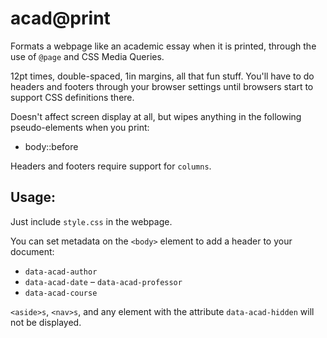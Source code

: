#  acad@print

Formats a webpage like an academic essay when it is printed, through the use of `@page` and CSS Media Queries.

12pt times, double-spaced, 1in margins, all that fun stuff.
You'll have to do headers and footers through your browser settings until browsers start to support CSS definitions there.

Doesn't affect screen display at all, but wipes anything in the following pseudo-elements when you print:

- body::before

Headers and footers require support for `columns`.

##  Usage:

Just include `style.css` in the webpage.

You can set metadata on the `<body>` element to add a header to your document:
- `data-acad-author`
- `data-acad-date`
– `data-acad-professor`
- `data-acad-course`

`<aside>s`, `<nav>s`, and any element with the attribute `data-acad-hidden` will not be displayed.
